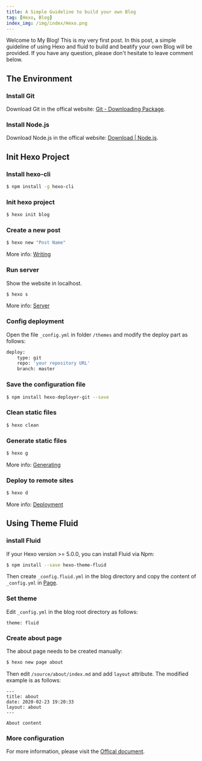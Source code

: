 ```yaml
---
title: A Simple Guideline to build your own Blog
tag: [Hexo, Blog]
index_img: /img/index/Hexo.png
---
```

Welcome to My Blog! This is my very first post. In this post, a simple guideline of using Hexo and fluid to build and beatify your own Blog will be provided. If you have any question, please don't hesitate to leave comment below.

## The Environment
### Install Git
Download Git in the offical website: [Git - Downloading Package](https://git-scm.com/download/win).
### Install Node.js
Download Node.js in the offical website: [Download | Node.js](https://nodejs.org/en/download/).
## Init Hexo Project
### Install hexo-cli
``` bash
$ npm install -g hexo-cli 
```
### Init hexo project
``` bash
$ hexo init blog 
```
### Create a new post

``` bash
$ hexo new "Post Name"
```

More info: [Writing](https://hexo.io/docs/writing.html)

### Run server
Show the website in localhost.
``` bash
$ hexo s
```

More info: [Server](https://hexo.io/docs/server.html)
### Config deployment
Open the file `_config.yml` in folder `/themes` and modify the deploy part as follows:
``` bash
deploy:
    type: git
    repo: 'your repository URL'
    branch: master
```
### Save the configuration file
``` bash
$ npm install hexo-deployer-git --save
```
### Clean static files

``` bash
$ hexo clean
```


### Generate static files

``` bash
$ hexo g
```

More info: [Generating](https://hexo.io/docs/generating.html)

### Deploy to remote sites

``` bash
$ hexo d
```

More info: [Deployment](https://hexo.io/docs/one-command-deployment.html)
## Using Theme Fluid
### install Fluid
If your Hexo version >= 5.0.0, you can install Fluid via Npm:
``` bash
$ npm install --save hexo-theme-fluid
```
Then create `_config.fluid.yml` in the blog directory and copy the content of `_config.yml` in [Page](https://github.com/fluid-dev/hexo-theme-fluid/blob/master/_config.yml).
### Set theme

Edit `_config.yml` in the blog root directory as follows:
```
theme: fluid
```
### Create about page
The about page needs to be created manually:
``` bash
$ hexo new page about
```

Then edit `/source/about/index.md` and add `layout` attribute.
The modified example is as follows:
```
---
title: about
date: 2020-02-23 19:20:33
layout: about
---

About content
```
### More configuration
For more information, please visit the [Offical document](https://hexo.fluid-dev.com/docs/guide/#%E5%85%B3%E4%BA%8E%E6%8C%87%E5%8D%97).